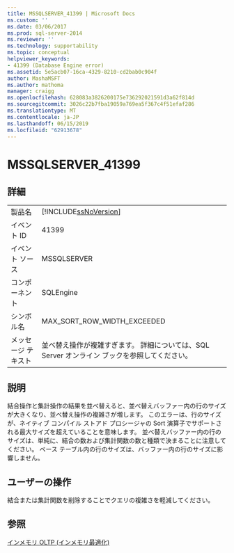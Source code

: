 ```yaml
---
title: MSSQLSERVER_41399 | Microsoft Docs
ms.custom: ''
ms.date: 03/06/2017
ms.prod: sql-server-2014
ms.reviewer: ''
ms.technology: supportability
ms.topic: conceptual
helpviewer_keywords:
- 41399 (Database Engine error)
ms.assetid: 5e5acb07-16ca-4329-8210-cd2bab0c904f
author: MashaMSFT
ms.author: mathoma
manager: craigg
ms.openlocfilehash: 628083a3826200175e736292021591d3a62f814d
ms.sourcegitcommit: 3026c22b7fba19059a769ea5f367c4f51efaf286
ms.translationtype: MT
ms.contentlocale: ja-JP
ms.lasthandoff: 06/15/2019
ms.locfileid: "62913678"
---
```

# <a name="mssqlserver41399"></a>MSSQLSERVER_41399
    
## <a name="details"></a>詳細  
  
|||  
|-|-|  
|製品名|[!INCLUDE[ssNoVersion](../../includes/ssnoversion-md.md)]|  
|イベント ID|41399|  
|イベント ソース|MSSQLSERVER|  
|コンポーネント|SQLEngine|  
|シンボル名|MAX_SORT_ROW_WIDTH_EXCEEDED|  
|メッセージ テキスト|並べ替え操作が複雑すぎます。 詳細については、SQL Server オンライン ブックを参照してください。|  
  
## <a name="explanation"></a>説明  
 結合操作と集計操作の結果を並べ替えると、並べ替えバッファー内の行のサイズが大きくなり、並べ替え操作の複雑さが増します。 このエラーは、行のサイズが、ネイティブ コンパイル ストアド プロシージャの Sort 演算子でサポートされる最大サイズを超えていることを意味します。 並べ替えバッファー内の行のサイズは、単純に、結合の数および集計関数の数と種類で決まることに注意してください。 ベース テーブル内の行のサイズは、バッファー内の行のサイズに影響しません。  
  
## <a name="user-action"></a>ユーザーの操作  
 結合または集計関数を削除することでクエリの複雑さを軽減してください。  
  
## <a name="see-also"></a>参照  
 [インメモリ OLTP &#40;インメモリ最適化&#41;](../in-memory-oltp/in-memory-oltp-in-memory-optimization.md)  
  
  
